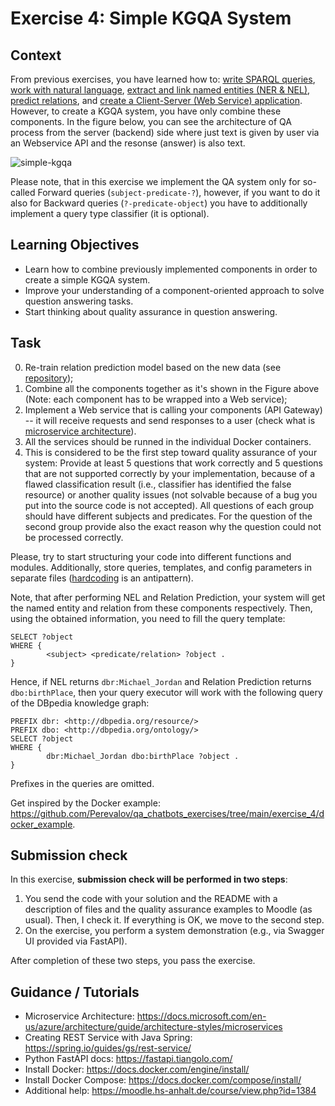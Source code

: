 # Exercise 4: Simple KGQA System

## Context

From previous exercises, you have learned how to: [write SPARQL queries](https://github.com/Perevalov/qa_chatbots_exercises/tree/main/exercise_3), [work with natural language](https://github.com/Perevalov/qa_chatbots_exercises/tree/main/exercise_1), [extract and link named entities (NER & NEL)](https://github.com/Perevalov/qa_chatbots_exercises/tree/main/exercise_1), [predict relations](https://github.com/Perevalov/qa_chatbots_exercises/tree/main/exercise_2), and [create a Client-Server (Web Service) application](https://github.com/Perevalov/qa_chatbots_exercises/tree/main/exercise_2). However, to create a KGQA system, you have only combine these components. 
In the figure below, you can see the architecture of QA process from the server (backend) side where just text is given by user via an Webservice API and the resonse (answer) is also text.

![simple-kgqa](https://user-images.githubusercontent.com/16652575/139713961-e065c179-424d-4f28-84ce-88b6127d0414.jpg)


Please note, that in this exercise we implement the QA system only for so-called Forward queries (`subject-predicate-?`), however, if you want to do it also for Backward queries (`?-predicate-object`) you have to additionally implement a query type classifier (it is optional).

## Learning Objectives

* Learn how to combine previously implemented components in order to create a simple KGQA system.
* Improve your understanding of a component-oriented approach to solve question answering tasks.
* Start thinking about quality assurance in question answering.

## Task

0. Re-train relation prediction model based on the new data (see [repository](https://github.com/Perevalov/qa_chatbots_exercises/tree/main/exercise_4));
1. Combine all the components together as it's shown in the Figure above (Note: each component has to be wrapped into a Web service);
2. Implement a Web service that is calling your components (API Gateway) -- it will receive requests and send responses to a user (check what is [microservice architecture](https://docs.microsoft.com/en-us/azure/architecture/guide/architecture-styles/microservices)).
3. All the services should be runned in the individual Docker containers.
4. This is considered to be the first step toward quality assurance of your system: Provide at least 5 questions that work correctly and 5 questions that are not supported correctly by your implementation, because of a flawed classification result (i.e., classifier has identified the false resource) or another quality issues (not solvable because of a bug you put into the source code is not accepted). All questions of each group should have different subjects and predicates. For the question of the second group provide also the exact reason why the question could not be processed correctly. 

Please, try to start structuring your code into different functions and modules. Additionally, store queries, templates, and config parameters in separate files ([hardcoding](https://softwareengineering.stackexchange.com/questions/368448/how-can-hard-coding-be-considered-a-code-smell-in-the-age-of-micro-services) is an antipattern).

Note, that after performing NEL and Relation Prediction, your system will get the named entity and relation from these components respectively.
Then, using the obtained information, you need to fill the query template:

```sparql
SELECT ?object 
WHERE {
        <subject> <predicate/relation> ?object .
}
```

Hence, if NEL returns `dbr:Michael_Jordan` and Relation Prediction returns `dbo:birthPlace`, then your query executor will work with the following query of the DBpedia knowledge graph:

```sparql
PREFIX dbr: <http://dbpedia.org/resource/>
PREFIX dbo: <http://dbpedia.org/ontology/>
SELECT ?object 
WHERE {
        dbr:Michael_Jordan dbo:birthPlace ?object .
}
```

Prefixes in the queries are omitted.

Get inspired by the Docker example: https://github.com/Perevalov/qa_chatbots_exercises/tree/main/exercise_4/docker_example.

## Submission check

In this exercise, **submission check will be performed in two steps**:

1. You send the code with your solution and the README with a description of files and the quality assurance examples to Moodle (as usual). Then, I check it. If everything is OK, we move to the second step.
2. On the exercise, you perform a system demonstration (e.g., via Swagger UI provided via FastAPI).

After completion of these two steps, you pass the exercise.

## Guidance / Tutorials

* Microservice Architecture: https://docs.microsoft.com/en-us/azure/architecture/guide/architecture-styles/microservices
* Creating REST Service with Java Spring: https://spring.io/guides/gs/rest-service/
* Python FastAPI docs: https://fastapi.tiangolo.com/
* Install Docker: https://docs.docker.com/engine/install/
* Install Docker Compose: https://docs.docker.com/compose/install/
* Additional help: https://moodle.hs-anhalt.de/course/view.php?id=1384
